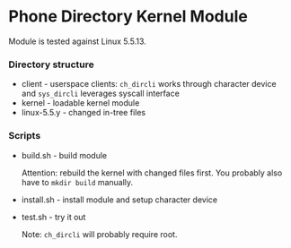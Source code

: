 Phone Directory Kernel Module
===========================

Module is tested against Linux 5.5.13.

### Directory structure

- client - userspace clients: `ch_dircli` works through character device and `sys_dircli` leverages syscall interface
- kernel - loadable kernel module
- linux-5.5.y - changed in-tree files

### Scripts

- build.sh - build module

  Attention: rebuild the kernel with changed files first. You probably also have to `mkdir build` manually.

- install.sh - install module and setup character device

- test.sh - try it out

  Note: `ch_dircli` will probably require root.
  

